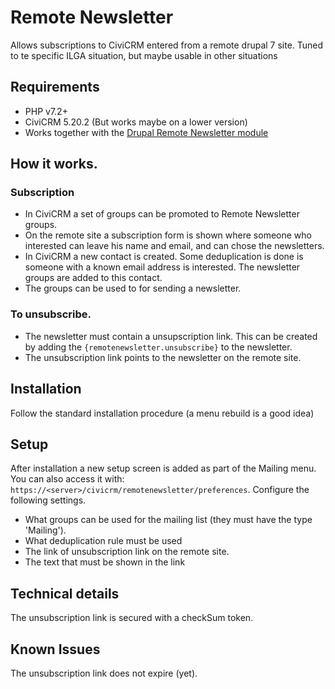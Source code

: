 # Remote Newsletter

Allows subscriptions to CiviCRM entered from a remote drupal 7 site. Tuned to te specific ILGA situation, but maybe usable in other situations

## Requirements

* PHP v7.2+
* CiviCRM 5.20.2 (But works maybe on a lower version)
* Works together with the [Drupal Remote Newsletter module](https://github.com/CiviCooP/remote_newsletter)

## How it works.

### Subscription
- In CiviCRM a set of groups can be promoted to Remote Newsletter groups.
- On the remote site a subscription form is shown where someone who interested can leave his name and email, and can chose the newsletters.
- In CiviCRM a new contact is created. Some deduplication is done is someone with a known email address is interested. The newsletter groups are added to this contact.
- The groups can be used to for sending a newsletter.

### To unsubscribe.
- The newsletter must contain a unsupscription link. This can be created by adding the `{remotenewsletter.unsubscribe}` to the newsletter.
- The unsubscription link points to the newsletter on the remote site.

## Installation

Follow the standard installation procedure (a menu rebuild is a good idea)

## Setup

After installation a new setup screen is added as part of the Mailing menu. You can also access it with:
`https://<server>/civicrm/remotenewsletter/preferences`. Configure the following settings.

* What groups can be used for the mailing list (they must have the type 'Mailing').
* What deduplication rule must be used
* The link of unsubscription link on the remote site.
* The text that must be shown in the link

## Technical details

The unsubscription link is secured with a checkSum token.

## Known Issues

The unsubscription link does not expire (yet).


